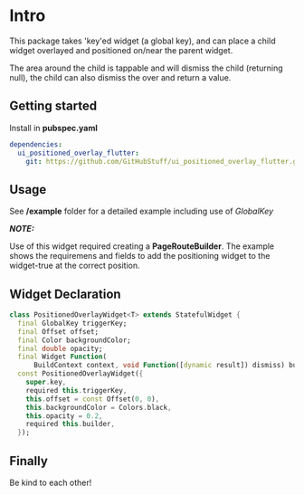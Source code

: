 # Intro

<!--
The comments below are from the Flutter/Dart package generation. Feel free to use or ignore
-->

<!--
This README describes the package. If you publish this package to pub.dev,
this README's contents appear on the landing page for your package.

For information about how to write a good package README, see the guide for
[writing package pages](https://dart.dev/guides/libraries/writing-package-pages).

For general information about developing packages, see the Dart guide for
[creating packages](https://dart.dev/guides/libraries/create-library-packages)
and the Flutter guide for
[developing packages and plugins](https://flutter.dev/developing-packages).
-->

This package takes 'key'ed widget (a global key), and can place a child widget overlayed and positioned on/near the parent widget.

The area around the child is tappable and will dismiss the child (returning null), the child can also dismiss the over and return a value.

## Getting started

Install in **pubspec.yaml**

```yaml
dependencies:
  ui_positioned_overlay_flutter:
    git: https://github.com/GitHubStuff/ui_positioned_overlay_flutter.git
```

## Usage

See **/example** folder for a detailed example including use of *GlobalKey*

***NOTE:***

Use of this widget required creating a **PageRouteBuilder**. The example shows the requiremens and fields to add the positioning widget to the widget-true at the correct position.

## Widget Declaration

```dart
class PositionedOverlayWidget<T> extends StatefulWidget {
  final GlobalKey triggerKey;
  final Offset offset;
  final Color backgroundColor;
  final double opacity;
  final Widget Function(
      BuildContext context, void Function([dynamic result]) dismiss) builder;
  const PositionedOverlayWidget({
    super.key,
    required this.triggerKey,
    this.offset = const Offset(0, 0),
    this.backgroundColor = Colors.black,
    this.opacity = 0.2,
    required this.builder,
  });
```

## Finally

Be kind to each other!
